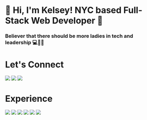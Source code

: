    <h1>🤠 Hi, I'm Kelsey! NYC based Full-Stack Web Developer 🤠</h1>

   <h3>Believer that there should be more ladies in tech and leadership 💻🧠🎉</h3>



<h1>Let's Connect</h2>
<a href="https://twitter.com/KelseyD485"><img src="https://img.shields.io/badge/twitter-%231DA1F2.svg?&style=for-the-badge&logo=twitter&logoColor=white"></a>
<a href="https://www.linkedin.com/in/kelseydickson/"><img src="https://img.shields.io/badge/linkedin-%230077B5.svg?&style=for-the-badge&logo=linkedin&logoColor=white"></a>
<a href="https://kelseyjdickson.medium.com/"><img src="https://img.shields.io/badge/medium-%2312100E.svg?&style=for-the-badge&logo=medium&logoColor=white"></a>

<h1>Experience</h1>
<img src="https://img.shields.io/badge/html-%23239120.svg?&style=for-the-badge&logo=html5&logoColor=white">
<img src="https://img.shields.io/badge/css-%23239120.svg?&style=for-the-badge&logo=css3&logoColor=white">
<img src="https://img.shields.io/badge/javascript-%23F7DF1E.svg?&style=for-the-badge&logo=javascript&logoColor=black">
<img src="https://img.shields.io/badge/ruby-%23CC342D.svg?&style=for-the-badge&logo=ruby&logoColor=white">
<img src="https://img.shields.io/badge/react%20-%2320232a.svg?&style=for-the-badge&logo=react&logoColor=%2361DAFB">
<img src="https://img.shields.io/badge/rails%20-%23CC0000.svg?&style=for-the-badge&logo=ruby-on-rails&logoColor=white">
